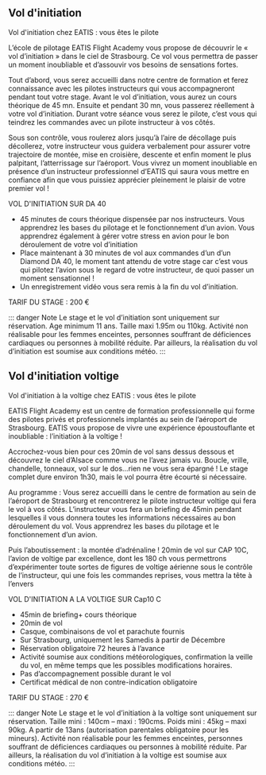 ## Vol d'initiation

Vol d'initiation chez EATIS : vous êtes le pilote

L’école de pilotage EATIS Flight Academy vous propose de découvrir le « vol d’initiation » dans le ciel de Strasbourg. Ce vol vous permettra de passer un moment inoubliable et d’assouvir vos besoins de sensations fortes.

Tout d’abord, vous serez accueilli dans notre centre de formation et ferez connaissance avec les pilotes instructeurs qui vous accompagneront pendant tout votre stage. Avant le vol d’initiation, vous aurez un cours théorique de 45 mn. Ensuite et pendant 30 mn, vous passerez réellement à votre vol d’initiation. Durant votre séance vous serez le pilote, c’est vous qui teindrez les commandes avec un pilote instructeur à vos côtés.

Sous son contrôle, vous roulerez alors jusqu’à l’aire de décollage puis décollerez, votre instructeur vous guidera verbalement pour assurer votre trajectoire de montée, mise en croisière, descente et enfin moment le plus palpitant, l’atterrissage sur l’aéroport. Vous vivrez un moment inoubliable en présence d’un instructeur professionnel d’EATIS qui saura vous mettre en confiance afin que vous puissiez apprécier pleinement le plaisir de votre premier vol !

VOL D'INITIATION SUR DA 40

* 45 minutes de cours théorique dispensée par nos instructeurs. Vous apprendrez les bases du pilotage et le fonctionnement d’un avion. Vous apprendrez également à gérer votre stress en avion pour le bon déroulement de votre vol d’initiation
* Place maintenant à 30 minutes de vol aux commandes d’un d’un Diamond DA 40, le moment tant attendu de votre stage car c’est vous qui pilotez l’avion sous le regard de votre instructeur, de quoi passer un moment sensationnel !
* Un enregistrement vidéo vous sera remis à la fin du vol d’initiation.

TARIF DU STAGE : 200 €

::: danger Note
Le stage et le vol d’initiation sont uniquement sur réservation. Age minimum 11 ans. Taille maxi 1.95m ou 110kg. Activité non réalisable pour les femmes enceintes, personnes souffrant de déficiences cardiaques ou personnes à mobilité réduite. Par ailleurs, la réalisation du vol d’initiation est soumise aux conditions météo.
:::

## Vol d'initiation voltige

Vol d'initiation à la voltige chez EATIS : vous êtes le pilote

EATIS Flight Academy est un centre de formation professionnelle qui forme des pilotes privés et professionnels implantés au sein de l’aéroport de Strasbourg. EATIS vous propose de vivre une expérience époustouflante et inoubliable : l’initiation à la voltige !

Accrochez-vous bien pour ces 20min de vol sans dessus dessous et découvrez le ciel d’Alsace comme vous ne l’avez jamais vu. Boucle, vrille, chandelle, tonneaux, vol sur le dos…rien ne vous sera épargné ! Le stage complet dure environ 1h30, mais le vol pourra être écourté si nécessaire.

Au programme : Vous serez accueilli dans le centre de formation au sein de l’aéroport de Strasbourg et rencontrerez le pilote instructeur voltige qui fera le vol à vos côtés. L’instructeur vous fera un briefing de 45min pendant lesquelles il vous donnera toutes les informations nécessaires au bon déroulement du vol. Vous apprendrez les bases du pilotage et le fonctionnement d’un avion.

Puis l’aboutissement : la montée d’adrénaline ! 20min de vol sur CAP 10C, l’avion de voltige par excellence, dont les 180 ch vous permettrons d’expérimenter toute sortes de figures de voltige aérienne sous le contrôle de l’instructeur, qui une fois les commandes reprises, vous mettra la tête à l’envers

VOL D'INITIATION A LA VOLTIGE SUR Cap10 C

* 45min de briefing+ cours théorique
* 20min de vol
* Casque, combinaisons de vol et parachute fournis
* Sur Strasbourg, uniquement les Samedis à partir de Décembre
* Réservation obligatoire 72 heures à l’avance
* Activité soumise aux conditions météorologiques, confirmation la veille du vol, en même temps que les possibles modifications horaires.
* Pas d’accompagnement possible durant le vol
* Certificat médical de non contre-indication obligatoire

TARIF DU STAGE : 270 €

::: danger Note
Le stage et le vol d’initiation à la voltige sont uniquement sur réservation. Taille mini : 140cm –  maxi : 190cms. Poids mini : 45kg – maxi 90kg. A partir de 13ans (autorisation parentales obligatoire pour les mineurs). Activité non réalisable pour les femmes enceintes, personnes souffrant de déficiences cardiaques ou personnes à mobilité réduite. Par ailleurs, la réalisation du vol d’initiation à la voltige est soumise aux conditions météo.
:::
